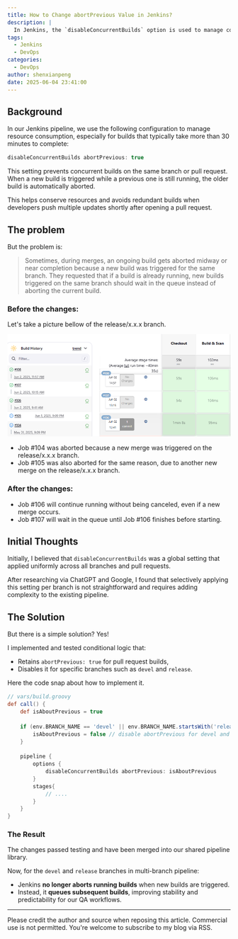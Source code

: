 ```yaml
---
title: How to Change abortPrevious Value in Jenkins?
description: |
  In Jenkins, the `disableConcurrentBuilds` option is used to manage concurrent builds. This article explains how to conditionally set the `abortPrevious` value based on the branch being built, allowing for more flexible build management.
tags:
  - Jenkins
  - DevOps
categories:
  - DevOps
author: shenxianpeng
date: 2025-06-04 23:41:00
---
```


## Background

In our Jenkins pipeline, we use the following configuration to manage resource consumption, especially for builds that typically take more than 30 minutes to complete:

```groovy
disableConcurrentBuilds abortPrevious: true
```

This setting prevents concurrent builds on the same branch or pull request. When a new build is triggered while a previous one is still running, the older build is automatically aborted.

This helps conserve resources and avoids redundant builds when developers push multiple updates shortly after opening a pull request.

## The problem

But the problem is:

> Sometimes, during merges, an ongoing build gets aborted midway or near completion because a new build was triggered for the same branch.
> They requested that if a build is already running, new builds triggered on the same branch should wait in the queue instead of aborting the current build.

<!-- more -->

### Before the changes:

Let's take a picture bellow of the release/x.x.x branch.

![What's the difference?](jenkins-concurrent-build/image.png)

* Job #104 was aborted because a new merge was triggered on the release/x.x.x branch.
* Job #105 was also aborted for the same reason, due to another new merge on the release/x.x.x branch.

### After the changes:

* Job #106 will continue running without being canceled, even if a new merge occurs.
* Job #107 will wait in the queue until Job #106 finishes before starting.

## Initial Thoughts

Initially, I believed that `disableConcurrentBuilds` was a global setting that applied uniformly across all branches and pull requests.

After researching via ChatGPT and Google, I found that selectively applying this setting per branch is not straightforward and requires adding complexity to the existing pipeline.

## The Solution

But there is a simple solution? Yes!

I implemented and tested conditional logic that:

* Retains `abortPrevious: true` for pull request builds,
* Disables it for specific branches such as `devel` and `release`.

Here the code snap about how to implement it.

```groovy
// vars/build.groovy
def call() {
    def isAboutPrevious = true

    if (env.BRANCH_NAME == 'devel' || env.BRANCH_NAME.startsWith('release/')) {
        isAboutPrevious = false // disable abortPrevious for devel and release branches.
    }

    pipeline {
        options {
            disableConcurrentBuilds abortPrevious: isAboutPrevious
        }
        stages{
            // ....
        }
    }
}
```

### The Result

The changes passed testing and have been merged into our shared pipeline library.

Now, for the `devel` and `release` branches in multi-branch pipeline:

* Jenkins **no longer aborts running builds** when new builds are triggered.
* Instead, it **queues subsequent builds**, improving stability and predictability for our QA workflows.

---

Please credit the author and source when reposing this article. Commercial use is not permitted. You're welcome to subscribe to my blog via RSS.
